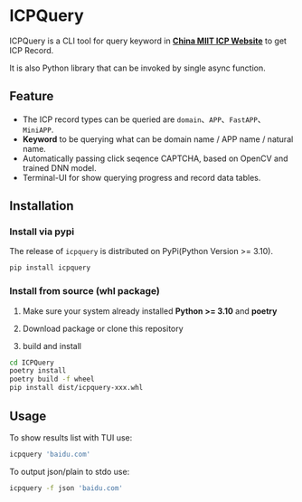 # ICPQuery

ICPQuery is a CLI tool for query keyword in [**China MIIT ICP Website**](https://beian.miit.gov.cn) to get ICP Record.

It is also Python library that can be invoked by single async function.

## Feature

- The ICP record types can be queried are `domain`、`APP`、`FastAPP`、`MiniAPP`.
- **Keyword** to be querying what can be domain name / APP name / natural name.
- Automatically passing click seqence CAPTCHA, based on OpenCV and trained DNN model.
- Terminal-UI for show querying progress and record data tables.

## Installation

### Install via pypi

The release of `icpquery` is distributed on PyPi(Python Version >= 3.10).

```bash
pip install icpquery
```

### Install from source (whl package)

1. Make sure your system already installed **Python >= 3.10** and **poetry**

2. Download package or clone this repository

3. build and install

```bash
cd ICPQuery
poetry install
poetry build -f wheel
pip install dist/icpquery-xxx.whl
```

## Usage

To show results list with TUI use:

```bash
icpquery 'baidu.com'
```

To output json/plain to stdo use:

```bash
icpquery -f json 'baidu.com'
```
